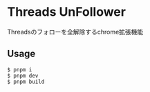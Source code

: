 # Threads UnFollower

Threadsのフォローを全解除するchrome拡張機能

## Usage

```
$ pnpm i
$ pnpm dev
$ pnpm build
```

